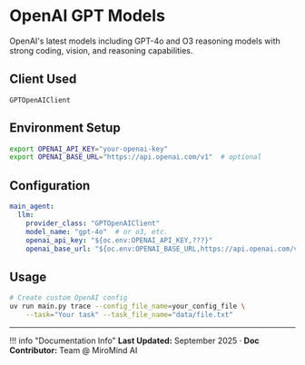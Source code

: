 # OpenAI GPT Models

OpenAI's latest models including GPT-4o and O3 reasoning models with strong coding, vision, and reasoning capabilities.

## Client Used

`GPTOpenAIClient`

## Environment Setup

```bash title="Environment Variables"
export OPENAI_API_KEY="your-openai-key"
export OPENAI_BASE_URL="https://api.openai.com/v1"  # optional
```

## Configuration

```yaml title="Agent Configuration"
main_agent:
  llm: 
    provider_class: "GPTOpenAIClient"
    model_name: "gpt-4o"  # or o3, etc.
    openai_api_key: "${oc.env:OPENAI_API_KEY,???}"
    openai_base_url: "${oc.env:OPENAI_BASE_URL,https://api.openai.com/v1}"
```

## Usage

```bash title="Example Command"
# Create custom OpenAI config
uv run main.py trace --config_file_name=your_config_file \
    --task="Your task" --task_file_name="data/file.txt"
```

---

!!! info "Documentation Info"
    **Last Updated:** September 2025 · **Doc Contributor:** Team @ MiroMind AI